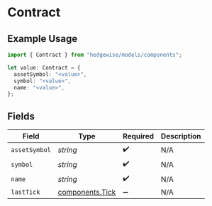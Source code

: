 # Contract

## Example Usage

```typescript
import { Contract } from "hedgewise/models/components";

let value: Contract = {
  assetSymbol: "<value>",
  symbol: "<value>",
  name: "<value>",
};
```

## Fields

| Field                                              | Type                                               | Required                                           | Description                                        |
| -------------------------------------------------- | -------------------------------------------------- | -------------------------------------------------- | -------------------------------------------------- |
| `assetSymbol`                                      | *string*                                           | :heavy_check_mark:                                 | N/A                                                |
| `symbol`                                           | *string*                                           | :heavy_check_mark:                                 | N/A                                                |
| `name`                                             | *string*                                           | :heavy_check_mark:                                 | N/A                                                |
| `lastTick`                                         | [components.Tick](../../models/components/tick.md) | :heavy_minus_sign:                                 | N/A                                                |